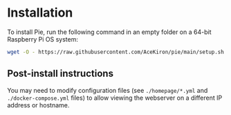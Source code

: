 # Installation
To install Pie, run the following command in an empty folder on a 64-bit Raspberry Pi OS system:

```sh
wget -O - https://raw.githubusercontent.com/AceKiron/pie/main/setup.sh | sudo sh -
```

## Post-install instructions
You may need to modify configuration files (see `./homepage/*.yml` and `./docker-compose.yml` files) to allow viewing the webserver on a different IP address or hostname.
